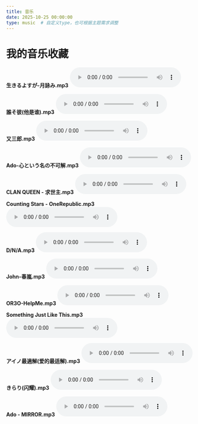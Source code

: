 ```yaml
---
title: 音乐
date: 2025-10-25 00:00:00
type: music  # 自定义type，也可根据主题需求调整
---
```


# 我的音乐收藏

**生きるよすが-月詠み.mp3**
<audio src="/mymusic/生きるよすが-月詠み.mp3" controls="controls" width="100%" height="50">
  看咩呀૮₍･᷄-･᷅₎ა，老古董不支持audio啦Ciallo～(∠・ω< )⌒☆
</audio>

**誰そ彼(他是谁).mp3**
<audio src="/mymusic/誰そ彼(他是谁).mp3" controls="controls" width="100%" height="50">
  看咩呀૮₍･᷄-･᷅₎ა，老古董不支持audio啦Ciallo～(∠・ω< )⌒☆
</audio>

**又三郎.mp3**
<audio src="/mymusic/又三郎.mp3" controls="controls" width="100%" height="50">
  看咩呀૮₍･᷄-･᷅₎ა，老古董不支持audio啦Ciallo～(∠・ω< )⌒☆
</audio>

**Ado-心という名の不可解.mp3**
<audio src="/mymusic/Ado-心という名の不可解.mp3" controls="controls" width="100%" height="50">
  看咩呀૮₍･᷄-･᷅₎ა，老古董不支持audio啦Ciallo～(∠・ω< )⌒☆
</audio>

**CLAN QUEEN - 求世主.mp3**
<audio src="/mymusic/CLAN QUEEN - 求世主.mp3" controls="controls" width="100%" height="50">
  看咩呀૮₍･᷄-･᷅₎ა，老古董不支持audio啦Ciallo～(∠・ω< )⌒☆
</audio>

**Counting Stars - OneRepublic.mp3**
<audio src="/mymusic/CountingStars-OneRepublic.mp3" controls="controls" width="100%" height="50">
  看咩呀૮₍･᷄-･᷅₎ა，老古董不支持audio啦Ciallo～(∠・ω< )⌒☆
</audio>

**D/N/A.mp3**
<audio src="/mymusic/D/N/A.mp3" controls="controls" width="100%" height="50">
  看咩呀૮₍･᷄-･᷅₎ა，老古董不支持audio啦Ciallo～(∠・ω< )⌒☆
</audio>

**John-春嵐.mp3**
<audio src="/mymusic/John-春嵐.mp3" controls="controls" width="100%" height="50">
  看咩呀૮₍･᷄-･᷅₎ა，老古董不支持audio啦Ciallo～(∠・ω< )⌒☆
</audio>

**OR3O-HelpMe.mp3**
<audio src="/mymusic/OR3O-HelpMe.mp3" controls="controls" width="100%" height="50">
  看咩呀૮₍･᷄-･᷅₎ა，老古董不支持audio啦Ciallo～(∠・ω< )⌒☆
</audio>

**Something Just Like This.mp3**
<audio src="/mymusic/SomethingJustLikeThis.mp3" controls="controls" width="100%" height="50">
  看咩呀૮₍･᷄-･᷅₎ა，老古董不支持audio啦Ciallo～(∠・ω< )⌒☆
</audio>

**アイノ最適解(爱的最适解).mp3**
<audio src="/mymusic/アイノ最適解.mp3" controls="controls" width="100%" height="50">
  看咩呀૮₍･᷄-･᷅₎ა，老古董不支持audio啦Ciallo～(∠・ω< )⌒☆
</audio>

**きらり(闪耀).mp3**
<audio src="/mymusic/きらり(闪耀).mp3" controls="controls" width="100%" height="50">
  看咩呀૮₍･᷄-･᷅₎ა，老古董不支持audio啦Ciallo～(∠・ω< )⌒☆
</audio>

**Ado - MIRROR.mp3**
<audio src="/mymusic/Ado - MIRROR.mp3" controls="controls" width="100%" height="50">
  看咩呀૮₍･᷄-･᷅₎ა，老古董不支持audio啦Ciallo～(∠・ω< )⌒☆
</audio>